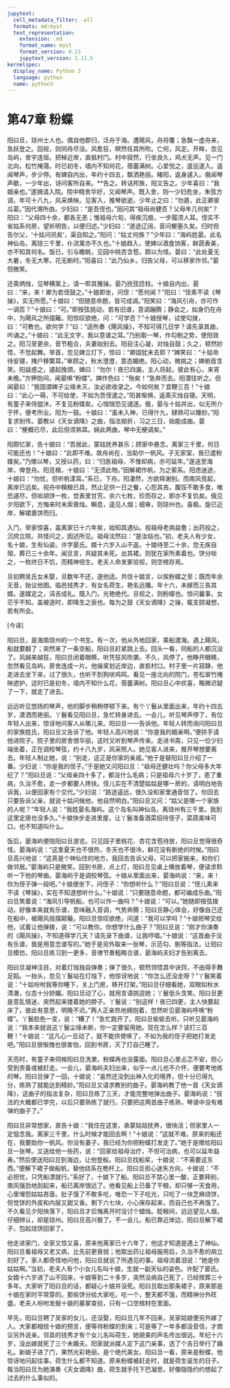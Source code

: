 ```yaml
---
jupytext:
  cell_metadata_filter: -all
  formats: md:myst
  text_representation:
    extension: .md
    format_name: myst
    format_version: 0.13
    jupytext_version: 1.11.5
kernelspec:
  display_name: Python 3
  language: python
  name: python3
---
```

# 第47章 粉蝶

阳曰旦，琼州士人也。偶自他郡归，泛舟于海。遭飓风，舟将覆；急飘一虚舟来，急跃登之。回视，则同舟尽没。风愈狂，暝然任其所吹。亡何，风定。开眸，忽见岛屿，舍宇连垣。把棹近岸，直抵村门。村中寂然，行坐良久，鸡犬无声。见一门北向，松竹掩蔼。时已初冬，墙内不知何花，蓓蕾满树。心爱悦之，逡巡遂入。遥闻琴声，步少停。有婢自内出，年约十四五，飘洒艳丽。睹阳，返身遽入。俄闻琴声歇，一少年出，讶问客所自来。**告之。转诘邦族，阳又告之。少年喜曰：“我姻亲也。”遂揖请入院。院中精舍华好，又闻琴声。既入舍，则一少妇危坐，朱弦方调，年可十八九，风采焕映。见客入，推琴欲逝。少年止之曰：“勿遁，此正卿家瓜葛。”因代溯所由。少妇曰：“是吾侄也。”因问其“祖母尚健否？父母年几何矣”？阳曰：“父母四十余，都各无恙；惟祖母六旬，得疾沉痼，一步履须人耳。侄实不省姑系何房，望祈明告，以便归述。”少妇曰：“道途辽阔，音问梗塞久矣。归时但告尔父，‘十姑问讯矣'，渠自知之。”阳问：“姑丈何族？”少年曰：“海屿姓晏。此名神仙岛，离琼三千里，仆流寓亦不久也。”十娘趋入，使婢以酒食饷客，鲜蔬香美，亦不知其何名。饭已，引与瞻眺，见园中桃杏含苞，颇以为怪。晏曰：“此处夏无大暑，冬无大寒，花无断时。”阳喜曰：“此乃仙乡。归告父母，可以移家作邻。”晏但微笑。

还斋炳烛，见琴横案上，请一聆其雅操。晏乃抚弦捻柱。十娘自内出，晏曰：“来，来！卿为若侄鼓之。”十娘即坐，问侄：“愿何闻？”阳曰：“侄素不读《琴操》，实无所愿。”十娘曰：“但随意命题，皆可成调。”阳笑曰：“海风引舟，亦可作一调否？”十娘曰：“可。”即按弦挑动，若有旧谱，意调蹦腾；静会之，如身仍在舟中，为飓风之所摆簸。阳惊叹欲绝，问：“可学否？”十娘授琴，试使勾拨，曰：“可教也。欲何学？”曰：“适所奏《飓风操》，不知可得几日学？请先录其曲，吟诵之。”十娘曰：“此无文字，我以意谱之耳。”乃别取一琴，作勾剔之势，使阳效之。阳习至更余，音节粗合，夫妻始别去。阳目注心凝，对烛自鼓；久之，顿然妙悟，不觉起舞。举首，忽见婢立灯下，惊曰：“卿固犹未去耶？”婢笑曰：“十姑命待安寝，掩户移檠耳。”审顾之，秋水澄澄，意态媚绝。阳心动，微挑之；婢俯首含笑。阳益惑之，遽起挽颈。婢曰：“勿尔！夜已四漏，主人将起，彼此有心，来宵未晚。”方狎抱间，闻晏唤“粉蝶”。婢作色曰：“殆矣！”急奔而去。阳潜往听之。但闻晏曰：“我固谓婢子尘缘未灭，汝必欲收录之。今如何矣？宜鞭三百！”十娘曰：“此心一萌，不可给使，不如为吾侄遣之。”阳甚惭惧，返斋灭烛自寝。天明，有童子来侍盥沐，不复见粉蝶矣。心惴惴恐见谴逐。俄，晏与十姑并出，似无所介于怀，便考所业。阳为一鼓。十娘曰：“虽未入神，已得什九，肄熟可以臻妙。”阳复求别传。晏教以《天女谪降》之曲，指法拗折，习之三日，始能成曲。晏曰：“梗概已尽，此后但须熟耳。娴此两曲，琴中无梗调矣。”

阳颇忆家，告十娘曰：“吾居此，蒙姑抚养甚乐；顾家中悬念。离家三千里，何日可能还也！”十娘曰：“此即不难。故舟尚在，当助尔一帆风。子无家室，我已遣粉蝶矣。”乃赠以琴，又授以药，曰：“归医祖母，不惟却病，亦可延年。”遂送至海岸，俾登舟。阳觅楫，十娘曰：“无须此物。”因解裙作帆，为之萦系。阳虑迷途，十娘曰：“勿忧，但听帆漾耳。”系已，下舟。阳凄然，方欲拜谢别。而南风竞起，离岸已远矣。视舟中糗粮已具，然止足供一日之餐，心怨其吝。腹馁不敢多食，唯恐遽尽，但啖胡饼一枚，觉表里甘芳。余六七枚，珍而存之，即亦不复饥矣。俄见夕阳欲下，方悔来时未索膏烛。瞬息，遥见人烟；细审，则琼州也。喜极。旋已近岸，解裙裹饼而归。

入门，举家惊喜，盖离家已十六年矣，始知其遇仙。视祖母老病益惫；出药投之，沉疴立除。共怪问之，因述所见。祖母泫然曰：“是汝姑也。”初，老夫人有少女，名十娘，生有仙姿。许字晏氏。婿十六岁入山不返。十娘待至二十余，忽无疾自殂，葬已三十余年。闻旦言，共疑其未死。出其裙，则犹在家所素着也。饼分啖之，一枚终日不饥，而精神倍生。老夫人命发冢验视，则空棺存焉。

旦初聘吴氏女未娶，旦数年不还，遂他适。共信十娘言，以俟粉蝶之至；既而年余无音，始议他图。临邑钱秀才，有女名荷生，艳名远播。年十六，未嫁而三丧其婿。遂媒定之，涓吉成礼。既入门，光艳绝代。旦视之，则粉蝶也。惊问曩事，女茫乎不知。盖被逐时，即降生之辰也。每为之鼓《天女谪降》之操，辄支颐凝想，若有所会。

[今译]

阳曰旦，是海南琼州的一个书生。有一次，他从外地回家，乘船渡海。遇上飓风，船就要翻了；突然来了一条空船，阳曰旦赶紧跳上去。回头一看，同船的人都沉没了。风越来越狂，阳曰旦闭着眼睛，听凭狂风吹袭。不久，风停了。他睁开眼睛，忽然看见岛屿，房舍连成一片。他操桨划近岸边，直抵村口。村子里一片寂静，他走进去坐下来，过了很久，也听不到狗吠鸡鸣。看见一座北向的院门，苍松翠竹掩映遮护。这时已是初冬，墙内不知什么花，蓓蕾满树。阳曰旦心中欢喜，略微迟疑了一下，就走了进去。

远远听见悠扬的琴声，他的脚步稍稍停顿下来。有个丫鬟从里面出来，年约十四五岁，潇洒而艳丽。丫鬟看见阳曰旦，急忙转身进去。一会儿，听见琴声停了，有位年轻人出来，惊讶地问客人从哪儿来。阳曰旦一一告诉他。年轻人转而询问阳曰旦的家族姓氏，阳曰旦又告诉了他。年轻人高兴地说：“你是我的姻亲啊。”便拱手请他进院子。院子里的房舍很华丽，这时又听到琴声传来。走进书斋，只见一位少妇端坐着，正在调校琴弦，约十八九岁，风采照人。她见客人进来，推开琴想要离去。年轻人制止她，说：“别走，这正是你家的亲戚。”他于是替阳曰旦介绍了一番。少妇说：“你是我的侄子。”于是她又问阳曰旦：“祖母还健壮吗？你父母多大年纪了？”阳曰旦说：“父母亲四十多了，都没什么毛病；只是祖母六十岁了，患了重病，久治不愈，走一步都要人搀扶。侄儿实在不清楚姑姑是哪一房的，请明白地告诉我，以便回家有个交代。”少妇说：“路途遥远，很久没和家里通音信了。你回去只要告诉父亲，就说十姑问候他，他自然明白。”阳曰旦又问：“姑父是哪一个家族的人呢？”年轻人说：“我姓晏名海屿。这个岛名叫神仙岛，离琼州有三千里。我到这里定居也没多久。”十娘快步走进里屋，让丫鬟准备酒菜招待侄子，菜蔬美味可口，也不知道叫什么。

饭后，晏海屿便陪阳曰旦游览。只见园子里桃花、杏花含苞待放，阳曰旦觉得很奇怪。晏海屿说：“这里夏天也不很热，冬天也不很冷，鲜花没有断绝的时候。”阳曰旦高兴地说：“这真是个神仙住的地方。我回去告诉父母，可以把家搬来，和你们做邻居。”晏海屿只是微笑。回到书房，点上灯，阳曰旦见桌上横放着琴，便请求聆听一下他的琴曲。晏海屿于是调校琴弦。十娘从里面出来，晏海屿说：“来，来！你为侄子弹一段吧。”十娘便坐下，问侄子：“你想听什么？”阳曰旦说：“侄儿素来不读《琴操》，实在不知道想听什么。”十娘说：“只要随意命题，都可编成乐曲。”阳曰旦笑着说：“海风引导帆船，也可以作一曲吗？”十娘说：“可以。”她随即按弦拨动，好像本来就有乐谱，意味融入音调，气势奔腾；阳曰旦静心体会，好像自己还在船中，被飓风摇摆颠簸。阳曰旦惊叹欲绝，问道：“我可以学吗？”十娘把琴交给他，试着让他弹拨，说：“可以教你。你想学什么曲子？”阳曰旦说：“刚才你演奏的《飓风操》，不知道得学几天？请先录下曲谱，让我哼唱。”十娘说：“这首曲子没有乐谱，我是用意念谱写的。”她于是另外取来一张琴，示范勾、剔等指法，让阳曰旦模仿。阳曰旦练习到一更多，音律节奏粗略合谱，晏海屿夫妇才告别离去。

阳曰旦凝神注目，对着灯烛独自弹奏；弹了很久，顿然领悟其中诀窍，不由得手舞足蹈。一抬头，忽见丫鬟站在灯烛下，他惊讶地说：“你怎么还没走呀？”丫鬟笑着说：“十姑吩咐我等你睡下，关上门房，移开灯架。”阳曰旦仔细看她，双眼如秋水清澈，仪态十分娇媚。阳曰旦动了心，就用言语挑逗她；丫鬟低头含笑。阳曰旦更是意乱情迷，突然起来搂着她的脖子。丫鬟说：“别这样！夜已四更，主人快要起床了，彼此有意思，明晚不迟。”两人正亲热地拥抱着，忽然听见晏海屿呼唤“粉蝶”。丫鬟脸色一变，说：“糟了！”急忙跑开了。阳曰旦偷偷去听。只听见晏海屿说：“我本来就说这丫鬟尘缘未断，你一定要留用她。现在怎么样？该打三百鞭！”十娘说：“这凡心一旦动了，就不能供使唤了，不如为我的侄子把她打发走吧。”阳曰旦很惭愧也很害怕，回到书房，灭了灯自己睡了。

天亮时，有童子来伺候阳曰旦洗漱，粉蝶再也没露面。阳曰旦心里忐忑不安，担心受到责备或被赶走。一会儿，晏海屿夫妇出来，似乎一点儿也不介怀，便要考他练的琴。阳曰旦弹了一回，十娘说：“虽然还没到出神入化的境界，但十分已得九分，练熟了就能达到精妙。”阳曰旦又请求教别的曲子。晏海屿教了他一首《天女谪降》，这曲子的指法复杂，阳曰旦练了三天，才能完整地弹出曲子。晏海屿说：“技法的大概都已学完，以后只要熟练了就行。只要把这两首曲子练熟，琴谱中没有难弹的曲子了。”

阳曰旦非常想家，禀告十娘：“我住在这里，承蒙姑姑抚养，很快活；但家里人一定惦念我。离家三千里，什么时候才能回去啊！”十娘说：“这就不难。原来的船还在，我要助你一帆风。你没有妻子，我已经为你把粉蝶打发走了。”她于是赠给阳曰旦一张琴。又送给他一些药，说：“回家给祖母治疗，不但可治病，也可以延年益寿。”然后便送阳曰旦到海边，让他登船。阳曰旦找船桨，十娘说：“不需要这东西。”便解下裙子做船帆，替他绕系在桅杆上。阳曰旦担心迷失方向，十娘说：“不必担忧，只凭船漂就行。”系好了，十娘下了船。阳曰旦不禁心里一酸，正要拜别，南风强劲地刮起来，船已离岸很远了。他看见船上已备了干粮，却只够一天食用，心里埋怨姑姑吝啬。肚子饿了不敢多吃，唯恐一下子吃光，只吃了一块芝麻烧饼，但觉饼的外皮和内层又甜又香。剩下六七块，小心保存起来，而自己也不再饿了。不久看见夕阳快落下，阳曰旦才后悔离开时没讨个蜡烛。眨眼间，远远望见人烟，仔细辨认，却是琼州。阳曰旦高兴极了。不一会儿，船已靠近岸边，阳曰旦解下裙子，包起烧饼回家了。

他走进家门，全家又惊又喜，原来他离家已十六年了，他这才知道是遇上了神仙。阳曰旦看祖母又老又病，比先前更衰弱；他取出药让祖母服用后，久治不愈的病立刻好了。家人都奇怪地问他，阳曰旦就说了所遇见的事。祖母流着泪说：“她是你姑姑啊。”当初，老夫人有个小女儿名叫十娘，生就一副天仙的姿色。许配了晏氏。女婿十六岁进了山不回来，十娘等到二十多岁，突然没病自己死了，已经殡葬三十多年。大家听了阳曰旦的话，都疑心十娘并没死。阳曰旦取出那条裙子，原来那是十娘在家时平常穿的。那些饼分给大家吃，吃一个，整天都不饿，而精神分外旺盛。老夫人吩咐发掘十娘的墓冢查验，只有一口空棺材在里面。

早先，阳曰旦聘了吴家的女儿，还没娶，阳曰旦几年不回来，吴家姑娘便另外嫁了人。大家都相信十娘的预言，便等待粉蝶的到来；可是等了一年多都没音信，才商议另外说亲。邻县的钱秀才有个女儿名叫荷生，她貌美的声名传出很远。年纪十六岁，没出嫁就死了三个未婚夫。阳家就派媒人定下这门亲事，选了个吉日举行了婚礼。新娘子进了门，果然光彩艳丽，是个绝代美女。阳曰旦一看，原来是粉蝶，他惊讶地问起往事，荷生什么都不知道。原来粉蝶被赶走时，就是荷生诞生的日子。每当阳曰旦为她演奏《天女谪降》曲，荷生就手托下巴凝思，好像隐隐约约想起了过去的什么事似的。


